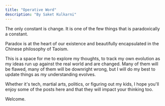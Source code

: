 ```yaml
---
title: "Operative Word"
description: "By Saket Kulkarni"
---
```

The only constant is change. It is one of the few things that is paradoxically a constant.

Paradox is at the heart of our existence and beautifully encapsulated in the Chinese philosophy of Taoism.

This is a space for me to explore my thoughts, to track my own evolution as my ideas run up against the real world and are changed. Many of them will be flawed, many of them will be downright wrong, but I will do my best to update things as my understanding evolves.

Whether it's tech, martial arts, politics, or figuring out my kids, I hope you'll enjoy some of the posts here and that they will impact your thinking too.

Welcome.